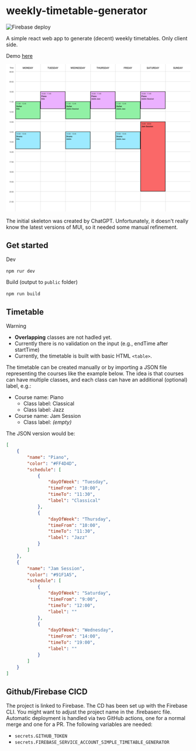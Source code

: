 # weekly-timetable-generator

![Firebase deploy](https://github.com/francodgstn/weekly-timetable-generator/actions/workflows/firebase-hosting-merge.yml/badge.svg)

A simple react web app to generate (decent) weekly timetables. Only client side.

Demo [here](https://simple-timetable-generator.web.app/)

![Sample Timetable](./sample-timetable.png)

The initial skeleton was created by ChatGPT. Unfortunately, it doesn't really know the latest versions of MUI, so it needed some manual refinement.

## Get started

Dev

`
npm rur dev
`

Build (output to `public` folder)

`
npm run build
`

## Timetable

> [!WARNING]
>  
> - **Overlapping** classes are not hadled yet.
> - Currently there is no validation on the input (e.g., endTime after startTime)
> - Currently, the timetable is built with basic HTML  `<table>`.

The timetable can be created manually or by importing a JSON file representing the courses like the example below. The idea is that courses can have multiple classes, and each class can have an additional (optional) label, e.g.:

- Course name: Piano
  - Class label: Classical
  - Class label: Jazz
- Course name: Jam Session
  - Class label: *(empty)*

The JSON version would be:

```json
[
    {
        "name": "Piano",
        "color": "#FF4D4D",
        "schedule": [
            {
                "dayOfWeek": "Tuesday",
                "timeFrom": "10:00",
                "timeTo": "11:30",
                "label": "Classical"
            },
            {
                "dayOfWeek": "Thursday",
                "timeFrom": "10:00",
                "timeTo": "11:30",
                "label": "Jazz"
            }
        ]
    },
    { 
        "name": "Jam Session",
        "color": "#91F1A5",
        "schedule": [
            {
                "dayOfWeek": "Saturday",
                "timeFrom": "9:00",
                "timeTo": "12:00",
                "label": ""
            },
            {
                "dayOfWeek": "Wednesday",
                "timeFrom": "14:00",
                "timeTo": "19:00",
                "label": ""
            }
        ]
    }
]
```

## Github/Firebase CICD

The project is linked to Firebase. The CD has been set up with the Firebase CLI. You might want to adjust the project name in the .firebaserc file. Automatic deployment is handled via two GitHub actions, one for a normal merge and one for a PR. The following variables are needed:

- `secrets.GITHUB_TOKEN`
- `secrets.FIREBASE_SERVICE_ACCOUNT_SIMPLE_TIMETABLE_GENERATOR`